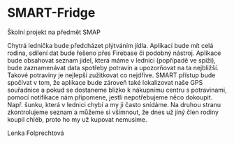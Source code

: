 # SMART-Fridge
Školní projekt na předmět SMAP

Chytrá lednička bude předcházet plýtváním jídla. Aplikaci bude mít celá rodina, sdílení dat bude řešeno přes Firebase či podobný nástroj.
Aplikace bude obsahovat seznam jídel, která máme v lednici (popřípadě ve spíži), bude zaznamenávat data spotřeby potravin a upozorňovat na ta nejbližší. Takové potraviny je nejlepší zužitkovat co nejdříve.
SMART přístup bude spočívat v tom, že aplikace bude zároveň také lokalizovat naše GPS souřadnice a pokud se dostaneme blízko k nákupnímu centru s potravinami, pomocí notifikace nám připomene, jestli nepotřebujeme něco dokoupit. Např. šunku, která v lednici chybí a my ji často snídáme. Na druhou stranu zkontrolujeme seznam a můžeme si všimnout, že dnes už jiný člen rodiny koupil chléb, proto ho my už kupovat nemusíme.

Lenka Folprechtová

